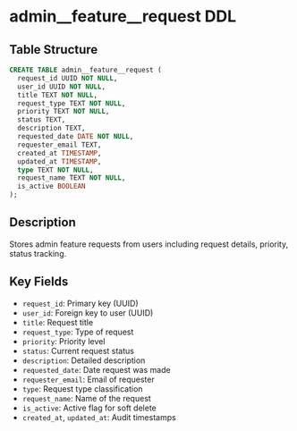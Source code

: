 # admin__feature__request DDL

## Table Structure

```sql
CREATE TABLE admin__feature__request (
  request_id UUID NOT NULL,
  user_id UUID NOT NULL,
  title TEXT NOT NULL,
  request_type TEXT NOT NULL,
  priority TEXT NOT NULL,
  status TEXT,
  description TEXT,
  requested_date DATE NOT NULL,
  requester_email TEXT,
  created_at TIMESTAMP,
  updated_at TIMESTAMP,
  type TEXT NOT NULL,
  request_name TEXT NOT NULL,
  is_active BOOLEAN
);
```

## Description
Stores admin feature requests from users including request details, priority, status tracking.

## Key Fields
- `request_id`: Primary key (UUID)
- `user_id`: Foreign key to user (UUID)
- `title`: Request title 
- `request_type`: Type of request
- `priority`: Priority level
- `status`: Current request status
- `description`: Detailed description
- `requested_date`: Date request was made
- `requester_email`: Email of requester
- `type`: Request type classification
- `request_name`: Name of the request
- `is_active`: Active flag for soft delete
- `created_at`, `updated_at`: Audit timestamps
